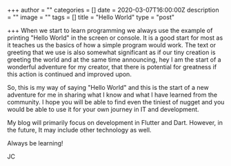 +++
author = ""
categories = []
date = 2020-03-07T16:00:00Z
description = ""
image = ""
tags = []
title = "Hello World"
type = "post"

+++
When we start to learn programming we always use the example of printing "Hello World" in the screen or console. It is a good start for most as it teaches us the basics of how a simple program would work. The text or greeting that we use is also somewhat significant as if our tiny creation is greeting the world and at the same time announcing, hey I am the start of a wonderful adventure for my creator, that there is potential for greatness if this action is continued and improved upon.

So, this is my way of saying "Hello World" and this is the start of a new adventure for me in sharing what I know and what I have learned from the community. I hope you will be able to find even the tiniest of nugget and you would be able to use it for your own journey in IT and development.

My blog will primarily focus on development in Flutter and Dart. However, in the future, It may include other technology as well.

Always be learning!

JC